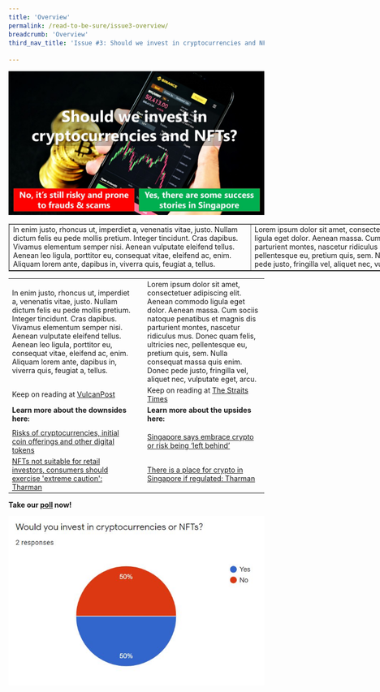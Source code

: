 ```yaml
---
title: 'Overview'
permalink: /read-to-be-sure/issue3-overview/
breadcrumb: 'Overview'
third_nav_title: 'Issue #3: Should we invest in cryptocurrencies and NFTs?'

---
```


![](../images/RTBS3-masthead.jpg)

<table style="width: 200%;" border="1" cellpadding="20">
	<tbody>
		<tr>
			<td>In enim justo, rhoncus ut, imperdiet a, venenatis vitae, justo. Nullam dictum felis eu pede mollis pretium. Integer tincidunt. Cras dapibus. Vivamus elementum semper nisi. Aenean vulputate eleifend tellus. Aenean leo ligula, porttitor eu, consequat vitae, eleifend ac, enim. Aliquam lorem ante, dapibus in, viverra quis, feugiat a, tellus.	</td>
			<td>Lorem ipsum dolor sit amet, consectetuer adipiscing elit. Aenean commodo ligula eget dolor. Aenean massa. Cum sociis natoque penatibus et magnis dis parturient montes, nascetur ridiculus mus. Donec quam felis, ultricies nec, pellentesque eu, pretium quis, sem. Nulla consequat massa quis enim. Donec pede justo, fringilla vel, aliquet nec, vulputate eget, arcu.
;</td>
		</tr>
	</tbody>
</table>






|                                                              |      |                                                              |
| ------------------------------------------------------------ | ---- | ------------------------------------------------------------ |
| In enim justo, rhoncus ut, imperdiet a, venenatis vitae, justo. Nullam dictum felis eu pede mollis pretium. Integer tincidunt. Cras dapibus. Vivamus elementum semper nisi. Aenean vulputate eleifend tellus. Aenean leo ligula, porttitor eu, consequat vitae, eleifend ac, enim. Aliquam lorem ante, dapibus in, viverra quis, feugiat a, tellus. |      | Lorem ipsum dolor sit amet, consectetuer adipiscing elit. Aenean commodo ligula eget dolor. Aenean massa. Cum sociis natoque penatibus et magnis dis parturient montes, nascetur ridiculus mus. Donec quam felis, ultricies nec, pellentesque eu, pretium quis, sem. Nulla consequat massa quis enim. Donec pede justo, fringilla vel, aliquet nec, vulputate eget, arcu. |
| Keep on reading at [VulcanPost](https://vulcanpost.com/661378/onecoin-singapore-cryptocurrency-fraud/) |      | Keep on reading at [The Straits Times](https://www.straitstimes.com/life/arts/spore-project-makes-14-million-debut-with-nft-trading-cards)<br /> |
| **Learn more about the downsides here:**                     |      | **Learn more about the upsides here:**                       |
|                                                              |      |                                                              |
| [Risks of cryptocurrencies, initial coin offerings and other digital tokens](https://www.moneysense.gov.sg/articles/2018/10/risks-of-cryptocurrencies-initial-coin-offerings-and-other-digital-tokens) |      | [Singapore says embrace crypto or risk being ‘left behind’](https://www.aljazeera.com/economy/2021/11/2/singapore-wants-to-be-a-crypto-hub-or-risk-being-left-behind) |
| [NFTs not suitable for retail investors, consumers should exercise 'extreme caution': Tharman](https://www.channelnewsasia.com/singapore/nft-not-suitable-retail-investors-consumers-caution-tharman-mas-2500276?cid=internal_sharetool_androidphone_16022022_cna) |      | [There is a place for crypto in Singapore if regulated: Tharman](https://www.businesstimes.com.sg/banking-finance/there-is-a-place-for-crypto-in-singapore-if-regulated-tharman) |



**Take our [poll](https://forms.gle/jPRLHNv5DXGgKtrEA) now!**

![](../images/rtbs3-engagement-poll-results.JPG)